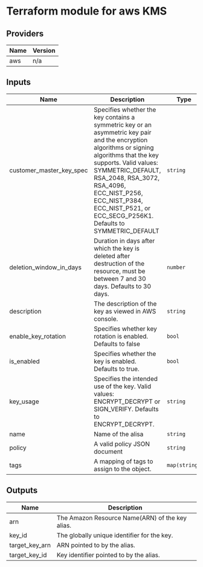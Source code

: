 # Terraform module for aws KMS

## Providers

| Name | Version |
| ---- | ------- |
| aws  | n/a     |

## Inputs

| Name                     | Description                                                                                                                                                                                                                                                                                                           | Type          | Default               | Required |
| ------------------------ | --------------------------------------------------------------------------------------------------------------------------------------------------------------------------------------------------------------------------------------------------------------------------------------------------------------------- | ------------- | --------------------- | :------: |
| customer_master_key_spec | Specifies whether the key contains a symmetric key or an asymmetric key pair and the encryption algorithms or signing algorithms that the key supports. Valid values: SYMMETRIC_DEFAULT, RSA_2048, RSA_3072, RSA_4096, ECC_NIST_P256, ECC_NIST_P384, ECC_NIST_P521, or ECC_SECG_P256K1. Defaults to SYMMETRIC_DEFAULT | `string`      | `"SYMMETRIC_DEFAULT"` |    no    |
| deletion_window_in_days  | Duration in days after which the key is deleted after destruction of the resource, must be between 7 and 30 days. Defaults to 30 days.                                                                                                                                                                                | `number`      | `30`                  |    no    |
| description              | The description of the key as viewed in AWS console.                                                                                                                                                                                                                                                                  | `string`      | `""`                  |    no    |
| enable_key_rotation      | Specifies whether key rotation is enabled. Defaults to false                                                                                                                                                                                                                                                          | `bool`        | `false`               |    no    |
| is_enabled               | Specifies whether the key is enabled. Defaults to true.                                                                                                                                                                                                                                                               | `bool`        | `true`                |    no    |
| key_usage                | Specifies the intended use of the key. Valid values: ENCRYPT_DECRYPT or SIGN_VERIFY. Defaults to ENCRYPT_DECRYPT.                                                                                                                                                                                                     | `string`      | `"ENCRYPT_DECRYPT"`   |    no    |
| name                     | Name of the alisa                                                                                                                                                                                                                                                                                                     | `string`      | `""`                  |    no    |
| policy                   | A valid policy JSON document                                                                                                                                                                                                                                                                                          | `string`      | n/a                   |   yes    |
| tags                     | A mapping of tags to assign to the object.                                                                                                                                                                                                                                                                            | `map(string)` | `{}`                  |    no    |

## Outputs

| Name           | Description                                     |
| -------------- | ----------------------------------------------- |
| arn            | The Amazon Resource Name(ARN) of the key alias. |
| key_id         | The globally unique identifier for the key.     |
| target_key_arn | ARN pointed to by the alias.                    |
| target_key_id  | Key identifier pointed to by the alias.         |

<!-- END OF PRE-COMMIT-TERRAFORM DOCS HOOK -->
